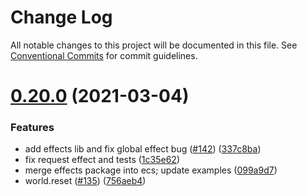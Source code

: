 # Change Log

All notable changes to this project will be documented in this file.
See [Conventional Commits](https://conventionalcommits.org) for commit guidelines.

# [0.20.0](https://github.com/3mcd/javelin/compare/v0.19.4...v0.20.0) (2021-03-04)


### Features

* add effects lib and fix global effect bug ([#142](https://github.com/3mcd/javelin/issues/142)) ([337c8ba](https://github.com/3mcd/javelin/commit/337c8bad679eb15465bdebdadcecc63d29950db8))
* fix request effect and tests ([1c35e62](https://github.com/3mcd/javelin/commit/1c35e620c00a14f71e433a60fb3fc34ceb53051d))
* merge effects package into ecs; update examples ([099a9d7](https://github.com/3mcd/javelin/commit/099a9d79e1064016b5b6752e49dbdf4065c0b27c))
* world.reset ([#135](https://github.com/3mcd/javelin/issues/135)) ([756aeb4](https://github.com/3mcd/javelin/commit/756aeb4ac7ffa0be09a5d4193b554e9332b33776))
